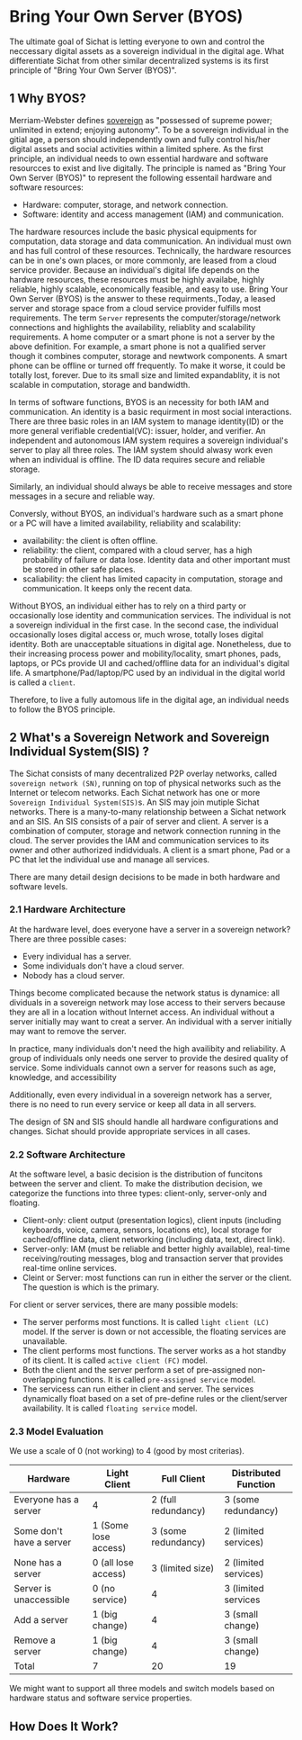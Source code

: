 # Bring Your Own Server (BYOS)

The ultimate goal of Sichat is letting everyone to own and control the neccessary digital assets as a sovereign individual in the digital age. What differentiate Sichat from other similar decentralized systems is its first principle of "Bring Your Own Server (BYOS)".

## 1 Why BYOS?

Merriam-Webster defines [sovereign](https://www.merriam-webster.com/dictionary/sovereign) as "possessed of supreme power; unlimited in extend; enjoying autonomy". To be a sovereign individual in the gitial age, a person should independently own and fully control his/her digital assets and social activities within a limited sphere. As the first principle, an individual needs to own essential hardware and software resourcces to exist and live digitally. The principle is named as "Bring Your Own Server (BYOS)" to represent the following essentail hardware and software resources:

- Hardware: computer, storage, and network connection.
- Software: identity and access management (IAM) and communication.

The hardware resources include the basic physical equipments for computation, data storage and data communication. An individual must own and has full control of these resources. Technically, the hardware resources can be in one's own places, or more commonly, are leased from a cloud service provider. Because an individual's digital life depends on the hardware resources, these resources must be highly availabe, highly reliable, highly scalable, economically feasible, and easy to use. Bring Your Own Server (BYOS) is the answer to these requirments.,Today, a leased server and storage space from a cloud service provider fulfills most requirements.  The term `Server` represents the computer/storage/network connections and highlights the availability, reliablity and scalability requirements. A home computer or a smart phone is not a server by the above definition. For example, a smart phone is not a qualified server though it combines computer, storage and newtwork components. A smart phone can be offline or turned off frequently. To make it worse, it could be totally lost, forever. Due to its small size and limited expandablity, it is not scalable in computation, storage and bandwidth.

In terms of software functions, BYOS is an necessity for both IAM and communication. An identity is a basic requirment in most social interactions. There are three basic roles in an IAM system to manage identity(ID) or the more general verifiable credential(VC): issuer, holder, and verifier. An independent and autonomous IAM system requires a sovereign individual's server to play all three roles. The IAM system should alwasy work even when an individual is offline. The ID data requires secure and reliable storage.

Similarly, an individual should always be able to receive messages and store messages in a secure and reliable way.

Conversly, without BYOS, an individual's hardware such as a smart phone or a PC will have a limited availability, reliability and scalability:

- availability: the client is often offline.
- reliability: the client, compared with a cloud server, has a high probability of failure or data lose. Identity data and other important must be stored in other safe places.
- scaliability: the client has limited capacity in computation, storage and communication. It keeps only the recent data.

Without BYOS, an individual either has to rely on a third party or occasionally lose identity and communication services. The individual is not a sovereign individual in the first case. In the second case, the individual occasionally loses digital access or, much wrose, totally loses digital identity. Both are unacceptable situations in digital age. Nonetheless, due to their increasing process power and mobility/locality, smart phones, pads, laptops, or PCs provide UI and cached/offline data for an individual's digital life. A smartphone/Pad/laptop/PC used by an individual in the digital world is called a `client`.

Therefore, to live a fully automous life in the digital age, an individual needs to follow the BYOS principle.

## 2 What's a Sovereign Network and Sovereign Individual System(SIS) ?

The Sichat consists of many decentralized P2P overlay networks, called `sovereign network (SN)`, running on top of physical networks such as the Internet or telecom networks. Each Sichat network has one or more `Sovereign Individual System(SIS)`s. An SIS may join mutiple Sichat networks. There is a many-to-many relationship between a Sichat network and an SIS. An SIS consists of a pair of server and client. A server is a combination of computer, storage and network connection running in the cloud. The server provides the IAM and communication services to its owner and other authorized indidviduals. A client is a smart phone, Pad or a PC that let the individual use and manage all services.

There are many detail design decisions to be made in both hardware and software levels.

### 2.1 Hardware Architecture

At the hardware level, does everyone have a server in a sovereign network? There are three possible cases:

- Every individual has a server.
- Some individuals don't have a cloud server.
- Nobody has a cloud server.

Things become complicated because the network status is dynamice: all dividuals in a sovereign network may lose access to their servers because they are all in a location without Internet access. An individual without a server initially may want to creat a server. An individual with a server initially may want to remove the server.

In practice, many individuals don't need the high availibity and reliability. A group of individuals only needs one server to provide the desired quality of service. Some individuals cannot own a server for reasons such as age, knowledge, and accessibility

Additionally, even every individual in a sovereign network has a server, there is no need to run every service or keep all data in all servers.

The design of SN and SIS should handle all hardware configurations and changes. Sichat should provide appropriate services in all cases.

### 2.2 Software Architecture

At the software level, a basic decision is the distribution of funcitons between the server and client. To make the distribution decision, we categorize the functions into three types: client-only, server-only and floating.

- Client-only: client output (presentation logics), client inputs (including keyboards, voice, camera, sensors, locations etc), local storage for cached/offline data, client networking (including data, text, direct link).
- Server-only: IAM (must be reliable and better highly available), real-time receiving/routing messages, blog and transaction server that provides real-time online services.
- Cleint or Server: most functions can run in either the server or the client. The question is which is the primary.

For client or server services, there are many possible models:

- The server performs most functions. It is called `light client (LC)` model. If the server is down or not accessible, the floating services are unavailable.
- The client performs most functions. The server works as a hot standby of its client. It is called `active client (FC)` model.
- Both the client and the server perform a set of pre-assigned non-overlapping functions. It is called `pre-assigned service` model.
- The servicess can run either in client and server. The services dynamically float based on a set of pre-define rules or the client/server availability. It is called `floating service` model.

### 2.3 Model Evaluation

We use a scale of 0 (not working) to 4 (good by most criterias).

| Hardware | Light Client | Full Client | Distributed Function|
| --- | --- | --- | --- |
| Everyone has a server | 4 | 2 (full redundancy) | 3 (some redundancy) |
| Some don't have a server | 1 (Some lose access) | 3 (some redundancy) | 2 (limited services) |
| None has a server | 0 (all lose access) | 3 (limited size) | 2 (limited services) |
| Server is unaccessible | 0 (no service) | 4 | 3 (limited services |
| Add a server | 1 (big change) | 4 | 3 (small change) |
| Remove a server | 1 (big change) | 4 | 3 (small change) |
| Total | 7 | 20 | 19 |

We might want to support all three models and switch models based on hardware status and software service properties.

## How Does It Work?
